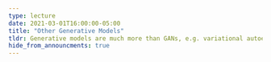 ```yaml
---
type: lecture
date: 2021-03-01T16:00:00-05:00
title: "Other Generative Models"
tldr: Generative models are much more than GANs, e.g. variational autoencoder, normalizing flows, etc.) 
hide_from_announcments: true
---
```


